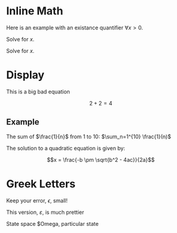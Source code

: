 # Inline Math

Here is an example with an existance quantifier $\forall x > 0$.

Solve for $x$.

Solve for $x$.

# Display

This is a big bad equation


$$2 + 2 = 4$$

## Example

The sum of $\frac{1}{n}$ from 1 to 10: $\sum_n=1^{10} \frac{1}(n)$

The solution to a quadratic equation is given by:

$$x = \frac{-b \pm \sqrt{b^2 - 4ac}}{2a}$$

# Greek Letters

Keep your error, $\epsilon$, small!

This version, $\varepsilon$, is much prettier

State space $Omega, particular state

